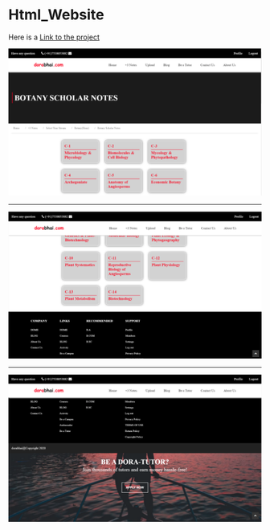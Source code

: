 # Html_Website

Here is a <a href="https://mantaransingh.github.io/Html_Website/">Link to the project</a>

<img src="Images/sample.PNG">
<br><hr>
<img src="Images/sample2.PNG">
<br><hr>
<img src="Images/sample3.PNG">
